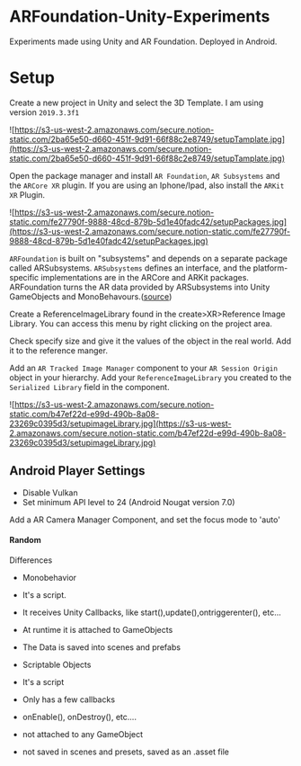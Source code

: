 # ARFoundation-Unity-Experiments
Experiments made using Unity and AR Foundation. Deployed in Android.

# Setup

Create a new project in Unity and select the 3D Template. I am using version `2019.3.3f1`

![https://s3-us-west-2.amazonaws.com/secure.notion-static.com/2ba65e50-d660-451f-9d91-66f88c2e8749/setupTamplate.jpg](https://s3-us-west-2.amazonaws.com/secure.notion-static.com/2ba65e50-d660-451f-9d91-66f88c2e8749/setupTamplate.jpg)

Open the package manager and install `AR Foundation`, `AR Subsystems` and the `ARCore XR` plugin. If you are using an Iphone/Ipad, also install the `ARKit XR` Plugin.

![https://s3-us-west-2.amazonaws.com/secure.notion-static.com/fe27790f-9888-48cd-879b-5d1e40fadc42/setupPackages.jpg](https://s3-us-west-2.amazonaws.com/secure.notion-static.com/fe27790f-9888-48cd-879b-5d1e40fadc42/setupPackages.jpg)

`ARFoundation` is built on "subsystems" and depends on a separate package called ARSubsystems. `ARSubsystems` defines an interface, and the platform-specific implementations are in the ARCore and ARKit packages. ARFoundation turns the AR data provided by ARSubsystems into Unity GameObjects and MonoBehavours.([source](https://github.com/Unity-Technologies/arfoundation-samples))

Create a ReferenceImageLibrary found in the create>XR>Reference Image Library. You can access this menu by right clicking on the project area.

Check specify size and give it the values of the object in the real world. Add it to the reference manger.

Add an `AR Tracked Image Manager` component to your `AR Session Origin` object in your hierarchy. Add your `ReferenceImageLibrary` you created to the `Serialized Library` field in the component.

![https://s3-us-west-2.amazonaws.com/secure.notion-static.com/b47ef22d-e99d-490b-8a08-23269c0395d3/setupimageLibrary.jpg](https://s3-us-west-2.amazonaws.com/secure.notion-static.com/b47ef22d-e99d-490b-8a08-23269c0395d3/setupimageLibrary.jpg)

## Android Player Settings 

- Disable Vulkan
- Set minimum API level to 24 (Android Nougat version 7.0)

Add a AR Camera Manager Component, and set the focus mode to 'auto'

#### Random

Differences

- Monobehavior

- It's a script.
- It receives Unity Callbacks, like start(),update(),ontriggerenter(), etc...
- At runtime it is attached to GameObjects
- The Data is saved into scenes and prefabs

- Scriptable Objects
  
- It's a script
- Only has a few callbacks
- onEnable(), onDestroy(), etc....
- not attached to any GameObject
- not saved in scenes and presets, saved as an .asset file

